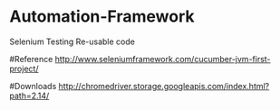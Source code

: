 # Automation-Framework
Selenium Testing Re-usable code

#Reference
http://www.seleniumframework.com/cucumber-jvm-first-project/

#Downloads
http://chromedriver.storage.googleapis.com/index.html?path=2.14/

